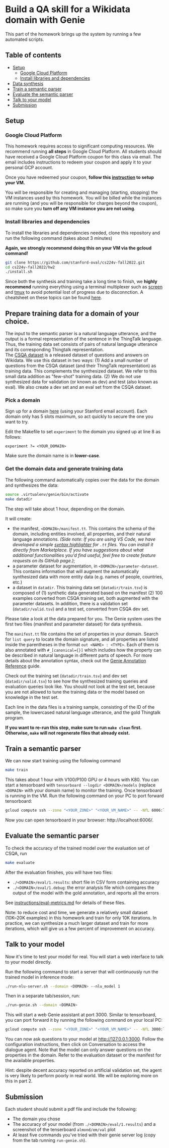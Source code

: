 # Build a QA skill for a Wikidata domain with Genie

This part of the homework brings up the system by running a few automated scripts.

## Table of contents

- [Setup](#setup)
    - [Google Cloud Platform](#google-cloud-platform)
    - [Install libraries and dependencies](#install-libraries-and-dependencies)
- [Data synthesis](#data-synthesis)
- [Train a semantic parser](#train-a-semantic-parser)
- [Evaluate the semantic parser](#evaluate-the-semantic-parser)
- [Talk to your model](#talk-to-your-model)
- [Submission](#submission)

## Setup

### Google Cloud Platform

This homework requires access to significant computing resources. We recommend running **all steps** in Google Cloud Platform. All students should have received a Google Cloud Platform coupon for this class via email. The email includes instructions to redeem your coupon and apply it to your personal GCP account.

Once you have redeemed your coupon, **follow this [instruction](./google-cloud.md) to setup your VM.**

You will be responsible for creating and managing (starting, stopping) the VM instances used by this homework. You will be billed while the instances are running (and you will be responsible for charges beyond the coupon), so make sure you **turn off any VM instance you are not using**.

### Install libraries and dependencies
To install the libraries and dependencies needed, clone this repository and run the following command (takes about 3 minutes)

**Again, we strongly recommend doing this on your VM via the gcloud command!**

```bash
git clone https://github.com/stanford-oval/cs224v-fall2022.git
cd cs224v-fall2022/hw2
./install.sh
```

Since both the synthesis and training take a long time to finish, we **highly recommend** running everything using a terminal multiplexer such as [screen](https://www.gnu.org/software/screen/) and [tmux](https://github.com/tmux/tmux/wiki) to avoid potential lost of progress due to disconnction. A cheatsheet on these topics can be found [here](./multiplexers.md). 

## Prepare training data for a domain of your choice. 

The input to the semantic parser is a natural language utterance, and the output is a formal representation of the sentence in the ThingTalk language.  Thus, the training data set consists of pairs of natural language utterance and its corresponding Thingtalk representation.  
The [CSQA dataset](https://amritasaha1812.github.io/CSQA/) is a released dataset of questions and answers on Wikidata. We use this dataset in two ways:
(1) Add a small number of questions from the CSQA dataset (and their ThingTalk representation) as training data.  This complements the synthesized dataset.  We refer to this small data addition as "few-shot" training data.
(2) We do not use synthesized data for validation (or known as dev) and test (also known as eval). We also create a dev set and an eval set from the CSQA dataset. 

### Pick a domain

Sign up for a domain [here](https://docs.google.com/spreadsheets/d/1lZ_3EGYKPKvCtNV9kYschN7cnlKt03az9k3zSASa9tw/edit?usp=sharing) (using your Stanford email account). Each domain only has 5 slots maximum, so act quickly to secure the one you want to try. 

Edit the Makefile to set `experiment` to the domain you signed up at line 8 as follows:
```make
experiment ?= <YOUR_DOMAIN>
```
Make sure the domain name is in **lower-case**. 

### Get the domain data and generate training data

The following command automatically copies over the data for the domain and synthesizes the data:
```bash
source .virtualenv/genie/bin/activate
make datadir 
```
The step will take about 1 hour, depending on the domain. 

It will create:
- the manifest, `<DOMAIN>/manifest.tt`. This contains the schema of the domain, including entities involved, all properties, and their natural language annotations. *(Side note: If you are using VS Code, we have developed a simple [syntax highlighter](https://marketplace.visualstudio.com/items?itemName=ShichengLiu.thingtalk-syntax-highlighter) for `.tt` files. You can install it directly from Marketplace. If you have suggestions about what additional functionalities you'd find useful, feel free to create feature requests on its GitHub page.)*; 
- a parameter dataset for augmentation, in `<DOMAIN>/parameter-dataset`. This contains information that will augment the automatically synthesized data with more entity data (e.g. names of people, countries, etc.)
- a dataset in `datadir`. This training data set (`datadir/train.tsv`) is composed of (1) synthetic data generated based on the manifest (2) 100 examples converted from CSQA training set, both augmented with the parameter datasets. In addition, there is a validation set (`datadir/valid.tsv`) and a test set, converted from CSQA dev set. 

Please take a look at the data prepared for you. The Genie system uses the first two files (manifest and parameter dataset) for data synthesis.

The `manifest.tt` file contains the set of properties in your domain. Search for `list query` to locate the domain signature, and all properties are listed inside the parentheses in the format `out <NAME> : <TYPE>`. Each of them is also annotated with `#_[canonical={}]` which includes how the property can be described in natural language in different parts of speech. For more details about the annotation syntax, check out the [Genie Annotation Reference](https://wiki.almond.stanford.edu/en/references/genie-annotation) guide.

Check out the training set (`datadir/train.tsv`) and dev set (`datadir/valid.tsv`) to see how the synthesized training queries and evaluation queries look like. You should not look at the test set, because you are not allowed to tune the training data or the model based on knowledge in the test set. 

Each line in the data files is a training sample, consisting of the ID of the sample, the lowercased natural language utterance, and the gold Thingtalk program.

**If you want to re-run this step, make sure to run `make clean` first. Otherwise, `make` will not regenerate files that already exist.**

## Train a semantic parser 
We can now start training using the following command
```bash
make train
```
This takes about 1 hour with V100/P100 GPU or 4 hours with K80.
You can start a tensorboard with `tensorboard --logdir <DOMAIN>/models` (replace `<DOMAIN>` with your domain name) to monitor the training. 
Once tensorboard is running in the VM. Run the following command on your PC to port forward tensorboard:
```bash
gcloud compute ssh --zone "<YOUR_ZONE>" "<YOUR_VM_NAME>" -- -NfL 6006:localhost:6006
```
Now you can open tensorboard in your browser: http://localhost:6006/.

## Evaluate the semantic parser
To check the accuracy of the trained model over the evaluation set of CSQA, run 
```bash
make evaluate
```
After the evaluation finishes, you will have two files:
- `./<DOMAIN>/eval/1.results`: short file in CSV form containing accuracy
- `./<DOMAIN>/eval/1.debug`: the error analysis file which compares the output of the model with the gold annotation, and reports all the errors

See [instructions/eval-metrics.md](./eval-metrics.md) for details of these files.

Note: to reduce cost and time, we generate a relatively small dataset (10K~20K examples) in this homework and train for only 10K iterations. In practice, we can synthesize a much larger dataset and train for more iterations, which will give us a few percent of improvement on accuracy. 

## Talk to your model
Now it's time to test your model for real. You will start a web interface to talk to your model directly. 

Run the following command to start a server that will continuously run the trained model in inference mode:
```bash
./run-nlu-server.sh --domain <DOMAIN> --nlu_model 1
```

Then in a separate tab/session, run:
```bash
./run-genie.sh --domain <DOMAIN>
```

This will start a web Genie assistant at port 3000. Similar to tensorboard, you can port forward it
by running the following command on your local PC:
```bash
gcloud compute ssh --zone "<YOUR_ZONE>" "<YOUR_VM_NAME>" -- -NfL 3000:localhost:3000
```

You can now ask questions to your model at http://127.0.0.1:3000. Follow the configuration instructions, then click on Conversation to access the dialogue agent.
Note that the model can only answer questions on the properties in the domain. Refer to the evaluation dataset or the manifest for the available properties.

Hint: despite decent accuracy reported on artificial validation set, the agent is very likely to perform poorly in real world. We will be exploring more on this in part 2.

## Submission
Each student should submit a pdf file and include the following: 
- The domain you chose
- The accuracy of your model (from `./<DOMAIN>/eval/1.results`) and a screenshot of the tenserboard `almond/em/val` plot
- At least five commands you've tried with their genie server log (copy from the tab running `run-genie.sh`). 
